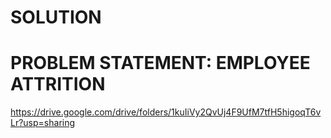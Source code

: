 # SOLUTION
# PROBLEM STATEMENT: EMPLOYEE ATTRITION

https://drive.google.com/drive/folders/1kuIiVy2QvUj4F9UfM7tfH5higoqT6vLr?usp=sharing
